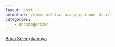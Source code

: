 ```yaml
---
layout: post
permalink: /mimpi-melihat-orang-yg-bunuh-diri/
categories:
    - Uncategorized
---
```


[Baca Selengkapnya](/09)